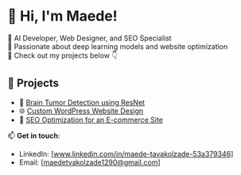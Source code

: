 # 👋 Hi, I'm Maede!  
🔹 AI Developer, Web Designer, and SEO Specialist  
🔹 Passionate about deep learning models and website optimization  
🔹 Check out my projects below 👇  

## 📌 Projects  
- 🔗 [Brain Tumor Detection using ResNet](your-repo-link)  
- 🌐 [Custom WordPress Website Design](your-repo-link)  
- 🚀 [SEO Optimization for an E-commerce Site](your-repo-link)  

📫 **Get in touch**:  
- LinkedIn: [www.linkedin.com/in/maede-tavakolzade-53a379346]  
- Email: [maedetvakolzade1290@gmail.com]  
